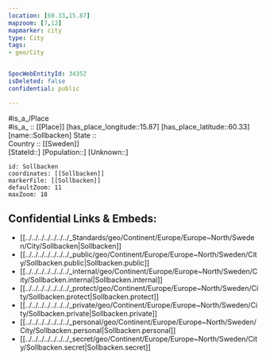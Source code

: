 ```yaml
---
location: [60.33,15.87] 
mapzoom: [7,12] 
mapmarker: city 
type: City
tags:
- geo/City


SpocWebEntityId: 34352
isDeleted: false
confidential: public

---
```

#is_a_/Place  
#is_a_ :: [[Place]] 
[has_place_longitude::15.87] 
[has_place_latitude::60.33] 
[name::Sollbacken] 
State ::  
Country :: [[Sweden]]  
[StateId::] 
[Population::] 
[Unknown::] 


```leaflet
id: Sollbacken
coordinates: [[Sollbacken]] 
markerFile: [[Sollbacken]] 
defaultZoom: 11 
maxZoom: 18
```


## Confidential Links & Embeds: 
- [[../../../../../../../_Standards/geo/Continent/Europe/Europe~North/Sweden/City/Sollbacken|Sollbacken]] 
- [[../../../../../../../_public/geo/Continent/Europe/Europe~North/Sweden/City/Sollbacken.public|Sollbacken.public]] 
- [[../../../../../../../_internal/geo/Continent/Europe/Europe~North/Sweden/City/Sollbacken.internal|Sollbacken.internal]] 
- [[../../../../../../../_protect/geo/Continent/Europe/Europe~North/Sweden/City/Sollbacken.protect|Sollbacken.protect]] 
- [[../../../../../../../_private/geo/Continent/Europe/Europe~North/Sweden/City/Sollbacken.private|Sollbacken.private]] 
- [[../../../../../../../_personal/geo/Continent/Europe/Europe~North/Sweden/City/Sollbacken.personal|Sollbacken.personal]] 
- [[../../../../../../../_secret/geo/Continent/Europe/Europe~North/Sweden/City/Sollbacken.secret|Sollbacken.secret]] 
